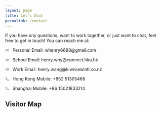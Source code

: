 ```yaml
---
layout: page
title: Let's Chat
permalink: /contact
---
```


If you have any questions, want to work together, or just want to chat, feel free to get in touch! You can reach me at:

<style>
  .icon {
    height: 1em;
    margin-right: 10px;
    vertical-align: middle;
  }

  .contact-info{
  	display: flex;
  	align-items: center;
  	margin-bottom: 1em;
  }
</style>

<div class="contact-info">
  <img class="icon" src="/assets/icons/email.svg"> 
  <span>Personal Email: whenry6688@gmail.com</span>
</div>

<div class="contact-info">
  <img class="icon" src="/assets/icons/email.svg"> 
  <span>School Email: henry.why@connect.hku.hk</span>
</div>

<div class="contact-info">
  <img class="icon" src="/assets/icons/email.svg"> 
  <span>Work Email: henry.wang@kiwiviewintl.co.nz</span>
</div>

<div class="contact-info">
  <img class="icon" src="/assets/icons/phone.svg"> 
  <span>Hong Kong Mobile: +852 51305468</span>
</div>

<div class="contact-info">
  <img class="icon" src="/assets/icons/phone.svg"> 
  <span>Shanghai Mobile: +86 15021833214</span>
</div>

## Visitor Map

<script type='text/javascript' id='mapmyvisitors' src='https://mapmyvisitors.com/map.js?cl=606060&w=a&t=n&d=NuzI5fMF9fqCHtkxcTx3LZO5mvAbEZrLLxG3ZW1E-KY&co=ffffff&ct=606060'></script>
